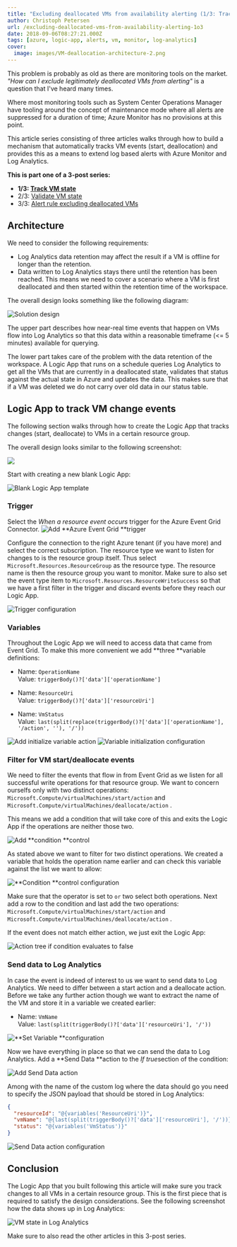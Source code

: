 ```yaml
---
title: "Excluding deallocated VMs from availability alerting (1/3: Track VM state)"
author: Christoph Petersen
url: /excluding-deallocated-vms-from-availability-alerting-1o3
date: 2018-09-06T08:27:21.000Z
tags: [azure, logic-app, alerts, vm, monitor, log-analytics]
cover: 
  image: images/VM-deallocation-architecture-2.png
---
```


This problem is probably as old as there are monitoring tools on the market. *"How can I exclude legitimately deallocated VMs from alerting"* is a question that I've heard many times. 

Where most monitoring tools such as System Center Operations Manager have tooling around the concept of maintenance mode where all alerts are suppressed for a duration of time; Azure Monitor has no provisions at this point.

This article series consisting of three articles walks through how to build a mechanism that automatically tracks VM events (start, deallocation) and provides this as a means to extend log based alerts with Azure Monitor and Log Analytics.

**This is part one of a 3-post series:**

* **1/3: [Track VM state](/excluding-deallocated-vms-from-availability-alerting-1o3/)**
* 2/3: [Validate VM state](/excluding-deallocated-vms-from-availability-alerting-2o3/)
* 3/3: [Alert rule excluding deallocated VMs](/excluding-deallocated-vms-from-availability-alerting-3o3/)

## Architecture

We need to consider the following requirements:

* Log Analytics data retention may affect the result if a VM is offline for longer than the retention.
* Data written to Log Analytics stays there until the retention has been reached. This means we need to cover a scenario where a VM is first deallocated and then started within the retention time of the workspace.

The overall design looks something like the following diagram:

![Solution design](images/VM-deallocation-architecture.svg)

The upper part describes how near-real time events that happen on VMs flow into Log Analytics so that this data within a reasonable timeframe (<= 5 minutes) available for querying.

The lower part takes care of the problem with the data retention of the workspace. A Logic App that runs on a schedule queries Log Analytics to get all the VMs that are currently in a deallocated state, validates that status against the actual state in Azure and updates the data. This makes sure that if a VM was deleted we do not carry over old data in our status table.

## Logic App to track VM change events

The following section walks through how to create the Logic App that tracks changes (start, deallocate) to VMs in a certain resource group. 

The overall design looks similar to the following screenshot:

![](images/image-4.png)

Start with creating a new blank Logic App:

![Blank Logic App template](images/image-5.png)

### Trigger

Select the *When a resource event occurs* trigger for the Azure Event Grid Connector.
![Add **Azure Event Grid **trigger](images/image-6.png)

Configure the connection to the right Azure tenant (if you have more) and select the correct subscription. The resource type we want to listen for changes to is the resource group itself. Thus select `Microsoft.Resources.ResourceGroup` as the resource type. The resource name is then the resource group you want to monitor. Make sure to also set the event type item to `Microsoft.Resources.ResourceWriteSuccess` so that we have a first filter in the trigger and discard events before they reach our Logic App.

![Trigger configuration](images/image-7.png)

### Variables

Throughout the Logic App we will need to access data that came from Event Grid. To make this more convenient we add **three **variable definitions:

* Name: `OperationName`\
Value: `triggerBody()?['data']['operationName']`

* Name: `ResourceUri`\
Value: `triggerBody()?['data']['resourceUri']`

* Name: `VmStatus`\
Value: `last(split(replace(triggerBody()?['data']['operationName'], '/action', ''), '/'))`

![Add **initialize variable** action](images/la-vars-fullpath.png)
![**Variable initialization** configuration](images/2018-09-06-09_50_39-Ghost.png)

### Filter for VM start/deallocate events

We need to filter the events that flow in from Event Grid as we listen for all successful write operations for that resource group. We want to concern ourselfs only with two distinct operations: `Microsoft.Compute/virtualMachines/start/action` and   `Microsoft.Compute/virtualMachines/deallocate/action` .

This means we add a condition that will take core of this and exits the Logic App if the operations are neither those two.

![Add **condition **control](images/image-8.png)

As stated above we want to filter for two distinct operations. We created a variable that holds the operation name earlier and can check this variable against the list we want to allow:

![**Condition **control configuration](images/image-11.png)

Make sure that the operator is set to `or` two select both operations. Next add a row to the condition and last add the two operations: `Microsoft.Compute/virtualMachines/start/action` and   `Microsoft.Compute/virtualMachines/deallocate/action` .

If the event does not match either action, we just exit the Logic App:

![Action tree if condition evaluates to `false`](images/image-12.png)

### Send data to Log Analytics

In case the event is indeed of interest to us we want to send data to Log Analytics. We need to differ between a start action and a deallocate action. Before we take any further action though we want to extract the name of the VM and store it in a variable we created earlier:

* Name: `VmName`\
Value: `last(split(triggerBody()?['data']['resourceUri'], '/'))`

![**Set Variable **configuration](images/image-13.png)

Now we have everything in place so that we can send the data to Log Analytics. Add a **Send Data **action to the *If true*section of the condition:

![Add **Send Data** action](images/image-15.png)

Among with the name of the custom log where the data should go you need to specify the JSON payload that should be stored in Log Analytics:

```json
{
  "resourceId": "@{variables('ResourceUri')}",
  "vmName": "@{last(split(triggerBody()?['data']['resourceUri'], '/'))}",
  "status": "@{variables('VmStatus')}"
}
```

![**Send Data** action configuration](images/image-16.png)

## Conclusion

The Logic App that you built following this article will make sure you track changes to all VMs in a certain resource group. This is the first piece that is required to satisfy the design considerations. See the following screenshot how the data shows up in Log Analytics:

![VM state in Log Analytics](images/image-29.png)

Make sure to also read the other articles in this 3-post series.
